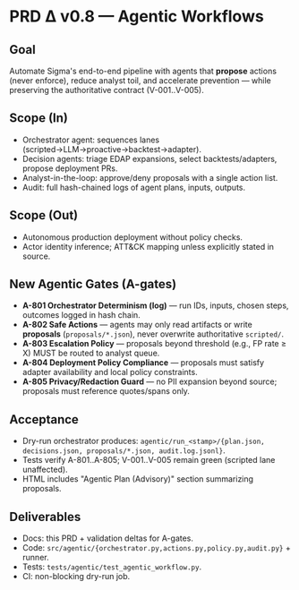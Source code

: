 # PRD Δ v0.8 — Agentic Workflows

## Goal
Automate Sigma's end-to-end pipeline with agents that **propose** actions (never enforce), reduce analyst toil, and accelerate prevention — while preserving the authoritative contract (V-001..V-005).

## Scope (In)
- Orchestrator agent: sequences lanes (scripted→LLM→proactive→backtest→adapter).
- Decision agents: triage EDAP expansions, select backtests/adapters, propose deployment PRs.
- Analyst-in-the-loop: approve/deny proposals with a single action list.
- Audit: full hash-chained logs of agent plans, inputs, outputs.

## Scope (Out)
- Autonomous production deployment without policy checks.
- Actor identity inference; ATT&CK mapping unless explicitly stated in source.

## New Agentic Gates (A-gates)
- **A-801 Orchestrator Determinism (log)** — run IDs, inputs, chosen steps, outcomes logged in hash chain.
- **A-802 Safe Actions** — agents may only read artifacts or write **proposals** (`proposals/*.json`), never overwrite authoritative `scripted/`.
- **A-803 Escalation Policy** — proposals beyond threshold (e.g., FP rate ≥ X) MUST be routed to analyst queue.
- **A-804 Deployment Policy Compliance** — proposals must satisfy adapter availability and local policy constraints.
- **A-805 Privacy/Redaction Guard** — no PII expansion beyond source; proposals must reference quotes/spans only.

## Acceptance
- Dry-run orchestrator produces: `agentic/run_<stamp>/{plan.json, decisions.json, proposals/*.json, audit.log.jsonl}`.
- Tests verify A-801..A-805; V-001..V-005 remain green (scripted lane unaffected).
- HTML includes "Agentic Plan (Advisory)" section summarizing proposals.

## Deliverables
- Docs: this PRD + validation deltas for A-gates.
- Code: `src/agentic/{orchestrator.py,actions.py,policy.py,audit.py}` + runner.
- Tests: `tests/agentic/test_agentic_workflow.py`.
- CI: non-blocking dry-run job.